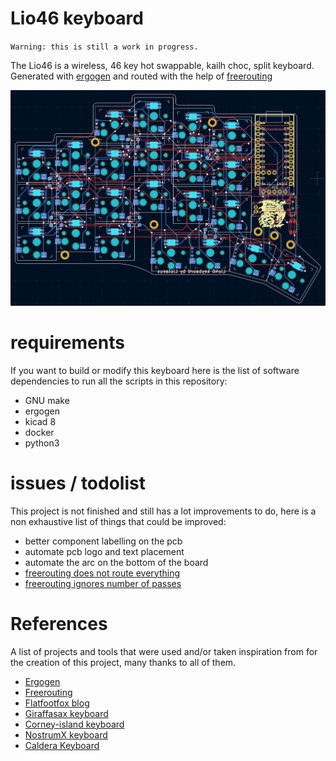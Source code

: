 # Lio46 keyboard
`Warning: this is still a work in progress.`

The Lio46 is a wireless, 46 key hot swappable, kailh choc, split keyboard.  
Generated with [ergogen](https://github.com/ergogen/ergogen) and routed with the help of
[freerouting](https://github.com/freerouting/freerouting)

![kicad screenshot](pictures/kicad_screen.png)

# requirements
If you want to build or modify this keyboard here is the list of software dependencies to run all the scripts in this repository:

- GNU make
- ergogen
- kicad 8
- docker
- python3

# issues / todolist
This project is not finished and still has a lot improvements to do, here is a non exhaustive list of things that could be improved:

- better component labelling on the pcb
- automate pcb logo and text placement
- automate the arc on the bottom of the board
- [freerouting does not route everything](https://github.com/freerouting/freerouting/issues/367)
- [freerouting ignores number of passes](https://github.com/freerouting/freerouting/issues/376)

# References
A list of projects and tools that were used and/or taken inspiration from for the creation of this project, many thanks to all of them.

- [Ergogen](https://github.com/ergogen/ergogen)
- [Freerouting](https://github.com/freerouting/freerouting)
- [Flatfootfox blog](https://flatfootfox.com/ergogen-part1-units-points/)
- [Giraffasax keyboard](https://github.com/Giraffasax/SpUnLy58/tree/main)
- [Corney-island keyboard](https://github.com/ceoloide/corney-island)
- [NostrumX keyboard](https://github.com/bennytrouser/NostrumX/tree/main)
- [Caldera Keyboard](https://github.com/christianselig/caldera-keyboard/tree/main)

